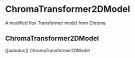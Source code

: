 <!--Copyright 2025 The HuggingFace Team. All rights reserved.

Licensed under the Apache License, Version 2.0 (the "License"); you may not use this file except in compliance with
the License. You may obtain a copy of the License at

http://www.apache.org/licenses/LICENSE-2.0

Unless required by applicable law or agreed to in writing, software distributed under the License is distributed on
an "AS IS" BASIS, WITHOUT WARRANTIES OR CONDITIONS OF ANY KIND, either express or implied. See the License for the
specific language governing permissions and limitations under the License.
-->

# ChromaTransformer2DModel

A modified flux Transformer model from [Chroma](https://huggingface.co/lodestones/Chroma)

## ChromaTransformer2DModel

[[autodoc]] ChromaTransformer2DModel
